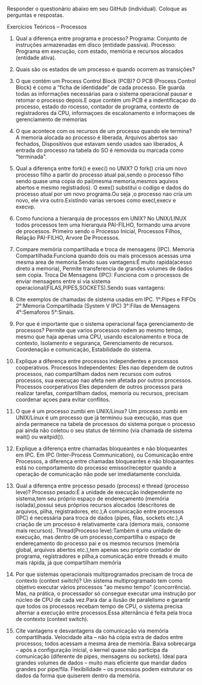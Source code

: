 Responder o questionário abaixo em seu GitHub (individual). Coloque as perguntas e respostas.

Exercícios Teóricos – Processos

1. Qual a diferença entre programa e processo?
   Programa: Conjunto de instruções armazenadas em disco (entidade passiva).
   Processo: Programa em execução, com estado, memória e recursos alocados (entidade ativa).
2. Quais são os estados de um processo e quando ocorrem as transições?
   
3. O que contém um Process Control Block (PCB)?
   O PCB (Process Control Block) é como a “ficha de identidade” de cada processo. Ele guarda todas as informações               necessárias para o sistema operacional pausar e retomar o processo depois.E oque contém um PCB é a indentificaçao do         processo, estado do rocesso, contador de programa, contexto de registradores da CPU, informaçoes de escalonamento e          informaçoes de gerenciamento de memorias
4. O que acontece com os recursos de um processo quando ele termina?
   A memoria alocada ao processo é liberada, Arquivos abertos sao fechados, Dispositivos que estavam sendo usados sao           liberados, A entrada do processo na tabela do SO é removida ou marcada como "terminada".
5. Qual a diferença entre fork() e exec() no UNIX?
   O fork() cria um novo processo filho a partir do processo atual pai,sendo o processo filho sendo quase uma copia do          pai(mesma memoria,mesmos aquivos abertos e mesmo registrados).
   O exex() substitui o codigo e dados do processo atual por um novo programa.Ou seja ,o processo nao cria um novo, ele vira    outro.Existindo varias versoes como execl,execv e execvp.
6. Como funciona a hierarquia de processos em UNIX?
    No UNIX/LINUX todos processos tem uma hierarquia PAI-FILHO, formando uma arvore de processos. Primeiro sendo o Processo      Inicial, Processos Filhos, Relação PAI-FILHO, Arvore De Processos.
7. Compare memória compartilhada e troca de mensagens (IPC).
    Memoria Compartilhada:Funciona quando dois ou mais processos acessas uma mesma area de memoria.Sendo suas vantagens:É muito rapida(acesso direto a memoria), Permite transferencia de grandes volumes de dados sem copia.                              Troca De Mensagens (IPC): Funciona com o processos de enviar mensagens entre si via sistema                                  operacional(FILAS,PIPES,SOCKETS).Sendo suas vantagens:
8. Cite exemplos de chamadas de sistema usadas em IPC.
    1°:Pipes e FIFOs 2°:Memoria Compartilhada (System V IPC) 3°:Filas de Mensagens 4°:Semaforos 5°:Sinais.
9. Por que é importante que o sistema operacional faça gerenciamento de processos?
    Permite que varios processos rodem ao mesmo tempo, mesmo que haja apenas uma CPU, usando escalonamento e troca de            contexto, Isolamento e segurança, Gerenciamento de recursos. Coordenação e comunicação, Estabilidade do sistema.
10. Explique a diferença entre processos independentes e processos cooperativos.
    Processos Independentes: Eles nao dependem de outros processos, nao compartilham dados nem recursos com outros               processos, sua execuçao nao afeta nem afetada por outros processos.                                                          Processos coorperativos Eles dependem de outros processos para realizar tarefas, compartilham dados, memoria ou              recursos, precisam coordenar açoes para evitar conflitos.
11. O que é um processo zumbi em UNIX/Linux?
    Um processo zumbi em UNIX/Linux é um processo que já terminou sua execução, mas que ainda permanece na tabela de processos do sistema porque o processo pai ainda não coletou o seu status de término (via chamada      de sistema wait() ou waitpid()).
12. Explique a diferença entre chamadas bloqueantes e não bloqueantes em IPC.
    Em IPC (Inter-Process Communication), ou Comunicação entre Processos, a diferença entre chamadas bloqueantes e não bloqueantes está no comportamento do processo emissor/receptor quando a operação de comunicação      não pode ser imediatamente concluída.
13. Qual a diferença entre processo pesado (process) e thread (processo leve)?
    Processo pesado:É a unidade de execução independente no sistema,tem seu próprio espaço de endereçamento (memória isolada),possui seus próprios recursos alocados (descritores de arquivos, pilha, registradores,        etc.),A comunicação entre processos (IPC) é necessária para troca de dados (pipes, filas, sockets etc.),A criação de um processo é relativamente cara (demora mais, consome mais recursos).                                                       Thread(Processo leve):Também é uma unidade de execução, mas dentro de um processo,compartilha o espaço de endereçamento do processo pai e os mesmos recursos (memória global, arquivos abertos etc.),tem apenas seu próprio contador de programa, registradores e pilha,a comunicação entre threads é muito mais rápida, já que compartilham memória
14. Por que sistemas operacionais multiprogramados precisam de troca de contexto (context switch)?
    Um sistema multiprogramado tem como objetivo executar vários processos "ao mesmo tempo" (concorrência). Mas, na prática, o processador só consegue executar uma instrução por núcleo de CPU de cada vez.Para dar a ilusão de paralelismo e garantir que todos os processos recebam tempo de CPU, o sistema precisa alternar a execução entre processos.Essa alternância é feita pela troca de contexto (context switch).
15. Cite vantagens e desvantagens da comunicação via memória compartilhada.
    Velocidade alta – não há cópia extra de dados entre processos; todos acessam a mesma área de memória.
Baixa sobrecarga – após a configuração inicial, o kernel quase não participa da comunicação (diferente de pipes, mensagens ou sockets).
Ideal para grandes volumes de dados – muito mais eficiente que mandar dados grandes por pipe/fila.
Flexibilidade – os processos podem estruturar os dados da forma que quiserem dentro da memória.
